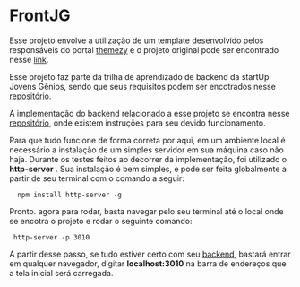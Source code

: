 # FrontJG

Esse projeto envolve a utilização de um template desenvolvido pelos responsáveis do portal [themezy](themezy.com) e o projeto original pode ser encontrado nesse [link](https://www.themezy.com/free-website-templates/10-movie-reviews-responsive-template).

Esse projeto faz parte da trilha de aprendizado de backend da startUp Jovens Gênios, sendo que seus requisitos podem ser encotrados nesse [repositório](https://github.com/Jovens-Genios/Trilha-de-Aprendizado-Backend). 

A implementação do backend relacionado a esse projeto se encontra nesse [repositório](https://github.com/joaofigueroa/backendJG), onde existem instruções para seu devido funcionamento.

Para que tudo funcione de forma correta por aqui, em um ambiente local é necessário a instalação de um simples servidor em sua máquina caso não haja. Durante os testes feitos ao decorrer da implementação, foi utilizado o **http-server** . Sua instalação  é bem simples, e pode ser feita globalmente a partir de seu terminal com o comando a seguir: 

```  npm install http-server -g``` 

Pronto. agora para rodar, basta navegar pelo seu terminal até o local onde se encotra o projeto e rodar o seguinte comando: 

``` http-server -p 3010``` 

A partir desse passo, se tudo estiver certo com seu [backend](https://github.com/joaofigueroa/backendJG), bastará entrar em qualquer navegador, digitar **localhost:3010** na barra de endereços que a tela inicial será carregada.
